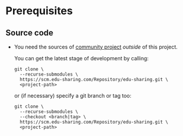 # Prerequisites

## Source code

- You need the sources of [community project](https://scm.edu-sharing.com/Repository/edu-sharing) 
  _outside_ of this project.
  
  You can get the latest stage of development by calling:
  
  ```
  git clone \
    --recurse-submodules \
    https://scm.edu-sharing.com/Repository/edu-sharing.git \
    <project-path> 
  ```       
    
  or (if necessary) specify a git branch or tag too:  

  ```
  git clone \
    --recurse-submodules \
    --checkout <branch|tag> \
    https://scm.edu-sharing.com/Repository/edu-sharing.git \
    <project-path> 
  ```       
